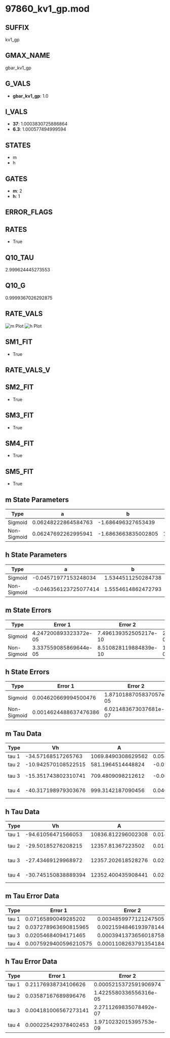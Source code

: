 # 97860_kv1_gp.mod

## SUFFIX

kv1_gp

## GMAX_NAME

gbar_kv1_gp

## G_VALS

- **gbar_kv1_gp**: 1.0

## I_VALS

- **37**: 1.0003830725886864
- **6.3**: 1.000577494999594

## STATES

- m
- h

## GATES

- **m**: 2
- **h**: 1

## ERROR_FLAGS


## RATES

- True

## Q10_TAU

2.999624445273553

## Q10_G

0.9999367026292875

## RATE_VALS

![m Plot](/Users/pbozelos/Dropbox/icg-Chai-Panos/supermodels/output_markdown_files/K/97860_kv1_gp.mod/images/m.png)
![h Plot](/Users/pbozelos/Dropbox/icg-Chai-Panos/supermodels/output_markdown_files/K/97860_kv1_gp.mod/images/h.png)

## SM1_FIT

- True

## RATE_VALS_V

## SM2_FIT

- True

## SM3_FIT

- True

## SM4_FIT

- True

## SM5_FIT

- True

## m State Parameters

| Type | a | b | c | d |
| --- | --- | --- | --- | --- |
| Sigmoid | 0.06248222864584763 | -1.686496327653439 |
| Non-Sigmoid | 0.06247692262995941 | -1.6863663835002805 | 1.00004722799438 | -2.5691490519472393e-05 |

## h State Parameters

| Type | a | b | c | d |
| --- | --- | --- | --- | --- |
| Sigmoid | -0.04571977153248034 | 1.5344511250284738 |
| Non-Sigmoid | -0.046356123725077414 | 1.5554614862472793 | 0.9912018429413015 | 0.0043132276898613575 |

## m State Errors

| Type | Error 1 | Error 2 | Error 3 |
| --- | --- | --- | --- |
| Sigmoid | 4.247200893323372e-05 | 7.496139352505217e-10 | 2.4665307672092344e-05 |
| Non-Sigmoid | 3.337559085869644e-05 | 8.510828119884839e-10 | 1.9382629594039848e-05 |

## h State Errors

| Type | Error 1 | Error 2 | Error 3 |
| --- | --- | --- | --- |
| Sigmoid | 0.004620669994500476 | 1.8710188705837057e-05 | 0.002524943741898888 |
| Non-Sigmoid | 0.0014624488637476386 | 6.021483673037681e-07 | 0.0007991484158707884 |

## m Tau Data

| Type | Vh | A | b1 | b2 | c1 | c2 | d1 | d2 | e1 | e2 |
| --- | --- | --- | --- | --- | --- | --- | --- | --- | --- | --- |
| tau 1 | -34.57168517265763 | 1069.8490308629562 | 0.05472639203948341 | 0.05355756523269546 |
| tau 2 | -10.942570108522515 | 581.1964514448824 | -0.02051798782786968 | -0.0007451993441230533 | 0.07535691132043175 | 0.00012047890662742196 |
| tau 3 | -15.351743802310741 | 709.4809098212612 | -0.006589467378215713 | -0.0005069753581312383 | 2.4553163096553924e-06 | 0.07534981544723977 | 0.0003306885424539989 | -9.237806927217013e-06 |
| tau 4 | -40.317198979303676 | 999.3142187090456 | 0.04675755364991096 | -0.0007844465205017494 | -5.125301639567565e-06 | 4.9402455229937255e-08 | 0.021265845626705495 | 0.00014512669953418305 | 1.7346693369917667e-05 | -1.8299851438753043e-07 |

## h Tau Data

| Type | Vh | A | b1 | b2 | c1 | c2 | d1 | d2 | e1 | e2 |
| --- | --- | --- | --- | --- | --- | --- | --- | --- | --- | --- |
| tau 1 | -94.61056471566053 | 10836.812296002308 | 0.014035678166211934 | 0.004840779342399532 |
| tau 2 | -29.50185276208215 | 12357.81367223502 | 0.015565871886033616 | 8.195407171514314e-05 | 0.015832928517574663 | -6.274213038310505e-05 |
| tau 3 | -27.43469129968972 | 12357.202618528276 | 0.022502760904583672 | 0.0002286030727832687 | 9.230298570918628e-07 | 0.02279916213776842 | -0.00017787490065063582 | 4.837847411275587e-07 |
| tau 4 | -30.745150838889394 | 12352.400435908441 | 0.025567924950139348 | 0.00029699514619744715 | 1.4761337355219002e-06 | 1.8490192674258391e-09 | 0.025164136201096237 | -0.0002516309494444103 | 1.21474692202558e-06 | -2.347970034782723e-09 |

## m Tau Error Data

| Type | Error 1 | Error 2 | Error 3 |
| --- | --- | --- | --- |
| tau 1 | 0.07165890049285202 | 0.0034859977121247505 | 0.04088049065825619 |
| tau 2 | 0.037278963690815965 | 0.0021594846193978144 | 0.021267174299777196 |
| tau 3 | 0.02054684094171465 | 0.00039413736560187584 | 0.011721711237506753 |
| tau 4 | 0.0075929400596210575 | 0.00011082637913541848 | 0.004331675661239048 |

## h Tau Error Data

| Type | Error 1 | Error 2 | Error 3 |
| --- | --- | --- | --- |
| tau 1 | 0.21176938734106626 | 0.0005215372591906974 | 0.015896256011863782 |
| tau 2 | 0.03587167689896476 | 1.4225580336556316e-05 | 0.0026926713380080016 |
| tau 3 | 0.004181006567273141 | 2.2711269835078492e-07 | 0.0003138430517042406 |
| tau 4 | 0.000225429378402453 | 1.9710232015395753e-09 | 1.6921629498362345e-05 |

